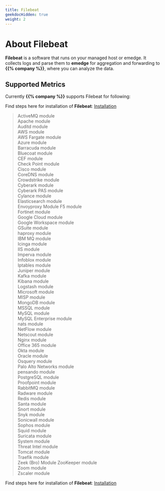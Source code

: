 ```yaml
---
title: Filebeat
geekdocHidden: true
weight: 2
---
```


# About Filebeat
**Filebeat** is a software that runs on your managed host or emedge. It collects logs and parse them to **emedge** for aggregation and forwarding to **{{% company %}}**, where you can analyze the data.
## Supported Metrics
Currently **{{% company %}}** supports Filebeat for following: 

Find steps here for installation of **Filebeat**: <a href="/modules/siem/log_analytics/filebeat/installation">Installation</a> 
>ActiveMQ module   
Apache module   
Auditd module   
AWS module   
AWS Fargate module   
Azure module   
Barracuda module   
Bluecoat module   
CEF module   
Check Point module   
Cisco module   
CoreDNS module   
Crowdstrike module   
Cyberark module   
Cyberark PAS module   
Cylance module   
Elasticsearch module   
Envoyproxy Module
F5 module   
Fortinet module   
Google Cloud module   
Google Workspace module   
GSuite module   
haproxy module   
IBM MQ module   
Icinga module   
IIS module   
Imperva module   
Infoblox module   
Iptables module   
Juniper module   
Kafka module   
Kibana module   
Logstash module   
Microsoft module   
MISP module   
MongoDB module   
MSSQL module   
MySQL module   
MySQL Enterprise module   
nats module   
NetFlow module   
Netscout module   
Nginx module   
Office 365 module   
Okta module   
Oracle module   
Osquery module   
Palo Alto Networks module   
pensando module   
PostgreSQL module   
Proofpoint module   
RabbitMQ module   
Radware module   
Redis module   
Santa module   
Snort module   
Snyk module   
Sonicwall module   
Sophos module   
Squid module   
Suricata module   
System module   
Threat Intel module   
Tomcat module   
Traefik module   
Zeek (Bro) Module
ZooKeeper module   
Zoom module   
Zscaler module   
>  


Find steps here for installation of **Filebeat**: <a href="/modules/siem/log_analytics/filebeat/installation">Installation</a> 

